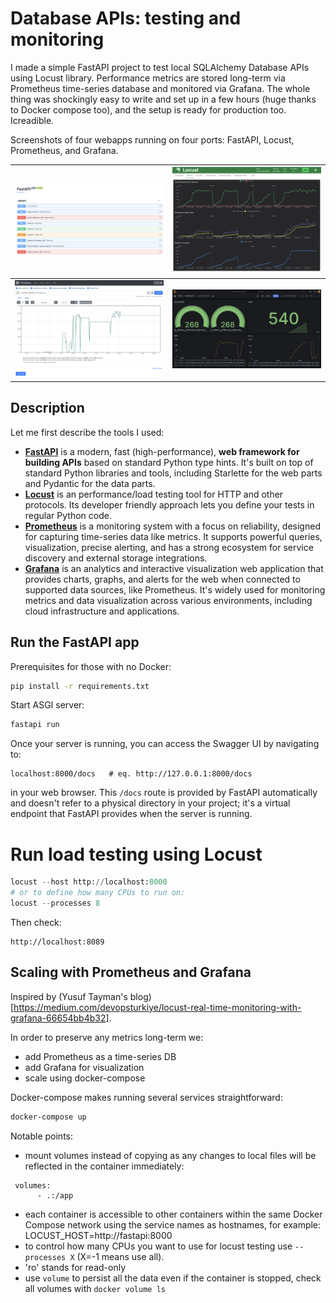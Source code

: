 # Database APIs: testing and monitoring

I made a simple FastAPI project to test local SQLAlchemy Database APIs using Locust library. Performance metrics are stored long-term via Prometheus time-series database and monitored via Grafana. The whole thing was shockingly easy to write and set up in a few hours (huge thanks to Docker compose too), and the setup is ready for production too. Icreadible.

Screenshots of four webapps running on four ports: FastAPI, Locust, Prometheus, and Grafana.

| ![Image 1](assets/fastapi.png) | ![Image 2](assets/locust.png) |
|-------------------------------|-------------------------------|
| ![Image 3](assets/prometheus.png) | ![Image 4](assets/grafana.png) |

<!-- 
![fastapi](assets/fastapi.png)
![locust](assets/locust.png)
![prometheus](assets/prometheus.png)
![grafana](assets/grafana.png) -->

## Description 

Let me first describe the tools I used:
- **[FastAPI](https://fastapi.tiangolo.com)** is a modern, fast (high-performance), **web framework for building APIs** based on standard Python type hints. It's built on top of standard Python libraries and tools, including Starlette for the web parts and Pydantic for the data parts.
- **[Locust](https://locust.io)** is an performance/load testing tool for HTTP and other protocols. Its developer friendly approach lets you define your tests in regular Python code.
- **[Prometheus](https://prometheus.io)** is a monitoring system with a focus on reliability, designed for capturing time-series data like metrics. It supports powerful queries, visualization, precise alerting, and has a strong ecosystem for service discovery and external storage integrations.
- **[Grafana](https://grafana.com)** is an analytics and interactive visualization web application that provides charts, graphs, and alerts for the web when connected to supported data sources, like Prometheus. It's widely used for monitoring metrics and data visualization across various environments, including cloud infrastructure and applications.

## Run the FastAPI app

Prerequisites for those with no Docker:
```bash
pip install -r requirements.txt
```

Start ASGI server:
```bash
fastapi run
```

Once your server is running, you can access the Swagger UI by navigating to:
```url
localhost:8000/docs   # eq. http://127.0.0.1:8000/docs
```
in your web browser. This `/docs` route is provided by FastAPI automatically and doesn't refer to a physical directory in your project; it's a virtual endpoint that FastAPI provides when the server is running.

# Run load testing using Locust

```python
locust --host http://localhost:8000
# or to define how many CPUs to run on:
locust --processes 8
```
Then check:
```url
http://localhost:8089
```

## Scaling with Prometheus and Grafana 

Inspired by (Yusuf Tayman's blog)[https://medium.com/devopsturkiye/locust-real-time-monitoring-with-grafana-66654bb4b32].

In order to preserve any metrics long-term we:
- add Prometheus as a time-series DB
- add Grafana for visualization
- scale using docker-compose


Docker-compose makes running several services straightforward:
```bash
docker-compose up
```

Notable points:
- mount volumes instead of copying as any changes to local files will be reflected in the container immediately:
```
 volumes:
      - .:/app
```
- each container is accessible to other containers within the same Docker Compose network using the service names as hostnames, for example:
LOCUST_HOST=http://fastapi:8000
- to control how many CPUs you want to use for locust testing use `--processes X` (X=-1 means use all).
- 'ro' stands for read-only
- use `volume` to persist all the data even if the container is stopped, check all volumes with `docker volume ls`
